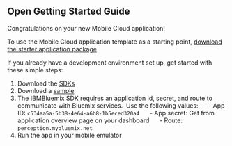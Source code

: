 Open Getting Started Guide
-----------------------------------------
Congratulations on your new Mobile Cloud application!

To use the Mobile Cloud application template as a starting point, [download the starter application package](https://console-classic-20150813-140650.ng.bluemix.net:443/rest/../rest/apps/c534aa5a-5b38-4e64-a6b8-1b5eced320a4/starter-download)

If you already have a development environment set up, get started with these simple steps:

1. Download the [SDKs](https://www.ng.bluemix.net/docs/#starters/mobile/index.html#index)
2. Download a [sample](https://hub.jazz.net/user/mobilecloud)
3. The IBMBluemix SDK requires an application id, secret, and route to communicate with Bluemix services.  Use the following values:
     - App ID: `c534aa5a-5b38-4e64-a6b8-1b5eced320a4`
     - App secret: Get from application overview page on your dashboard
     - Route: `perception.mybluemix.net` 
4. Run the app in your mobile emulator